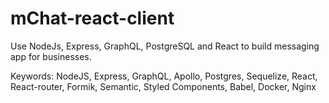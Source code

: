 # mChat-react-client
Use NodeJs, Express, GraphQL, PostgreSQL and React to build messaging app for businesses. 

Keywords: NodeJS, Express, GraphQL, Apollo, Postgres, Sequelize, React, React-router, Formik, Semantic, Styled Components,
Babel, Docker, Nginx
